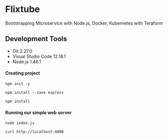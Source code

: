 # Flixtube

Bootstrapping Microservice with Node.js, Docker, Kubernetes with Teraform

## Development Tools

- Git 2.27.0
- Visual Studio Code 12.18.1
- Node.js 1.46.1

#### Creating project

`npm init -y`

`npm install --save express`

`npm install`

#### Running our simple web server

`node index.js`

`curl http://localhost:4000`
